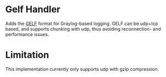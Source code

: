 # Gelf Handler
Adds the [GELF](http://docs.graylog.org/en/2.1/pages/gelf.html) format for Graylog-based logging.
GELF can be udp+tcp based, and supports chunking with udp, thus avoiding reconnection- and performance issues.

# Limitation
This implementation currently only supports udp with gzip compression.